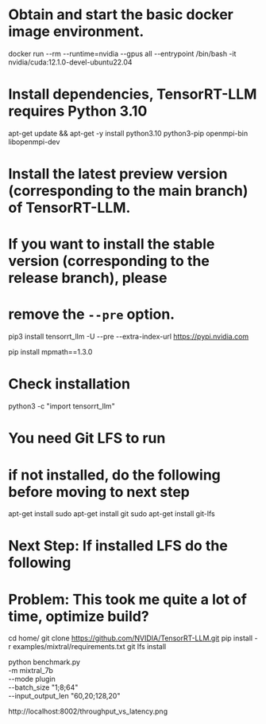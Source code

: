 # Obtain and start the basic docker image environment.

docker run --rm --runtime=nvidia --gpus all --entrypoint /bin/bash -it nvidia/cuda:12.1.0-devel-ubuntu22.04

# Install dependencies, TensorRT-LLM requires Python 3.10

apt-get update && apt-get -y install python3.10 python3-pip openmpi-bin libopenmpi-dev

# Install the latest preview version (corresponding to the main branch) of TensorRT-LLM.

# If you want to install the stable version (corresponding to the release branch), please

# remove the `--pre` option.

pip3 install tensorrt_llm -U --pre --extra-index-url https://pypi.nvidia.com

pip install mpmath==1.3.0

# Check installation

python3 -c "import tensorrt_llm"

# You need Git LFS to run

# if not installed, do the following before moving to next step

apt-get install sudo
apt-get install git
sudo apt-get install git-lfs

# Next Step: If installed LFS do the following

# Problem: This took me quite a lot of time, optimize build?

cd home/
git clone https://github.com/NVIDIA/TensorRT-LLM.git
pip install -r examples/mixtral/requirements.txt
git lfs install

python benchmark.py \
 -m mixtral_7b \
 --mode plugin \
 --batch_size "1;8;64" \
 --input_output_len "60,20;128,20"

http://localhost:8002/throughput_vs_latency.png
